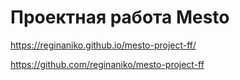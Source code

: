 # Проектная работа Mesto

https://reginaniko.github.io/mesto-project-ff/

https://github.com/reginaniko/mesto-project-ff
